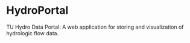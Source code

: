 # HydroPortal
TU Hydro Data Portal: A web application for storing and visualization of hydrologic flow data.
